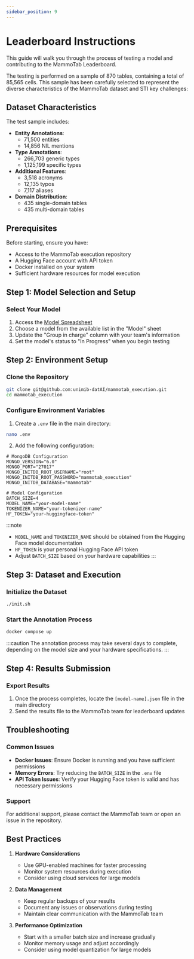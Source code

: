 ```yaml
---
sidebar_position: 9
---
```


# Leaderboard Instructions

This guide will walk you through the process of testing a model and contributing to the MammoTab Leaderboard.

The testing is performed on a sample of 870 tables, containing a total of 85,565 cells. This sample has been carefully selected to represent the diverse characteristics of the MammoTab dataset and STI key challenges:

## Dataset Characteristics

The test sample includes:
- **Entity Annotations**:
  - 71,500 entities
  - 14,856 NIL mentions
- **Type Annotations**:
  - 266,703 generic types
  - 1,125,199 specific types
- **Additional Features**:
  - 3,518 acronyms
  - 12,135 typos
  - 7,117 aliases
- **Domain Distribution**:
  - 435 single-domain tables
  - 435 multi-domain tables

## Prerequisites

Before starting, ensure you have:
- Access to the MammoTab execution repository
- A Hugging Face account with API token
- Docker installed on your system
- Sufficient hardware resources for model execution

## Step 1: Model Selection and Setup

### Select Your Model
1. Access the [Model Spreadsheet](https://docs.google.com/spreadsheets/d/12-hiPkNLePmRdf2fghLUDOM6xrR1qVUeaIOyuAqf5PE/edit?gid=0#gid=0)
2. Choose a model from the available list in the "Model" sheet
3. Update the "Group in charge" column with your team's information
4. Set the model's status to "In Progress" when you begin testing

## Step 2: Environment Setup

### Clone the Repository
```bash
git clone git@github.com:unimib-datAI/mammotab_execution.git
cd mammotab_execution
```

### Configure Environment Variables
1. Create a `.env` file in the main directory:
```bash
nano .env
```

2. Add the following configuration:
```env
# MongoDB Configuration
MONGO_VERSION="6.0"
MONGO_PORT="27017"
MONGO_INITDB_ROOT_USERNAME="root"
MONGO_INITDB_ROOT_PASSWORD="mammotab_execution"
MONGO_INITDB_DATABASE="mammotab"

# Model Configuration
BATCH_SIZE=4
MODEL_NAME="your-model-name"
TOKENIZER_NAME="your-tokenizer-name"
HF_TOKEN="your-huggingface-token"
```

:::note
- `MODEL_NAME` and `TOKENIZER_NAME` should be obtained from the Hugging Face model documentation
- `HF_TOKEN` is your personal Hugging Face API token
- Adjust `BATCH_SIZE` based on your hardware capabilities
:::

## Step 3: Dataset and Execution

### Initialize the Dataset
```bash
./init.sh
```

### Start the Annotation Process
```bash
docker compose up
```

:::caution
The annotation process may take several days to complete, depending on the model size and your hardware specifications.
:::

## Step 4: Results Submission

### Export Results
1. Once the process completes, locate the `[model-name].json` file in the main directory
2. Send the results file to the MammoTab team for leaderboard updates

## Troubleshooting

### Common Issues
- **Docker Issues**: Ensure Docker is running and you have sufficient permissions
- **Memory Errors**: Try reducing the `BATCH_SIZE` in the `.env` file
- **API Token Issues**: Verify your Hugging Face token is valid and has necessary permissions

### Support
For additional support, please contact the MammoTab team or open an issue in the repository.

## Best Practices

1. **Hardware Considerations**
   - Use GPU-enabled machines for faster processing
   - Monitor system resources during execution
   - Consider using cloud services for large models

2. **Data Management**
   - Keep regular backups of your results
   - Document any issues or observations during testing
   - Maintain clear communication with the MammoTab team

3. **Performance Optimization**
   - Start with a smaller batch size and increase gradually
   - Monitor memory usage and adjust accordingly
   - Consider using model quantization for large models 